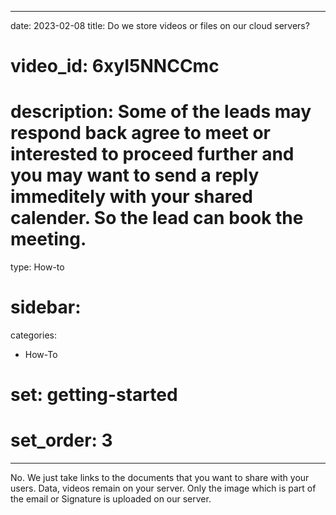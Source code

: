  ---
date: 2023-02-08
title: Do we store videos or files on our cloud servers?
# video_id: 6xyI5NNCCmc
# description: Some of the leads may respond back agree to meet or interested to proceed further and you may want to send a reply immeditely with your shared calender. So the lead can book the meeting.
type: How-to
# sidebar:

categories:
  - How-To
# set: getting-started
# set_order: 3
---
No. We just take links to the documents that you want to share with your users. Data, videos remain on your server.
Only the image which is part of the email or Signature is uploaded on our server.